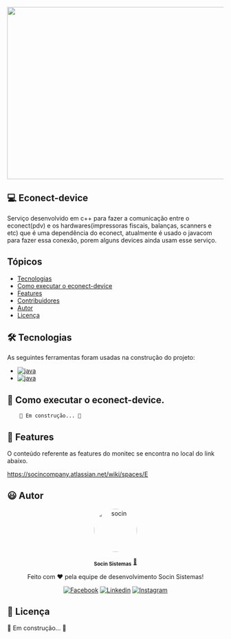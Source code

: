 

<p align="center"> 
  <img src="https://static.wixstatic.com/media/b62a2d_974c250fd60542b1b2195291096a6c91~mv2.png" width="750px" height="400px"/>
<p align="center"> 
                 
## 💻 Econect-device
                 
Serviço desenvolvido em c++  para fazer a comunicação entre o econect(pdv) e os hardwares(impressoras fiscais, balanças, scanners e etc)  que é uma dependência do econect, atualmente é usado o javacom para fazer essa conexão, porem alguns devices ainda usam esse serviço.

                 
## Tópicos

- [Tecnologias](#-Tecnologias)
- [Como executar o econect-device](#-Como-executar-o-econect-device)
- [Features](#-Features)
- [Contribuidores](#-Contribuidores)
- [Autor](#-Autor)
- [Licença](#-Licença)

## 🛠 Tecnologias

As seguintes ferramentas foram usadas na construção do projeto:
                 


<ul> 
  <li>
    <a href="https://www.java.com">
      <img src="https://img.shields.io/badge/C%2B%2B-00599C?style=for-the-badge&logo=c%2B%2B&logoColor=white" alt="java">
    </a>
  </li>
   <li>
    <a href="https://www.java.com">
      <img src="https://img.shields.io/badge/Java%201.8-ED8B00?style=for-the-badge&logo=java&logoColor=white" alt="java">
    </a>
  </li> 
 </ul>                                                                                                                                           


## 🚀 Como executar o econect-device.
        🚧 Em construção... 🚧                                                                                                     

## 💫 Features

O conteúdo referente as features do monitec se encontra no local  do link abaixo.

https://socincompany.atlassian.net/wiki/spaces/E

## 😃 Autor

<p align="center"> 
   <a href="https://www.socin.com.br/">
      <img style="border-radius: 50%;" src="https://avatars.githubusercontent.com/u/48964967?v=4" width="100px;" alt="socin"/>
   </a>
</p>
<p align="center"> 
      <sub><b>Socin Sistemas</b></sub></a> <a href="https://www.socin.com.br/" title="Socin">🚀</a>
<p align="center"> 
 Feito com ❤️  pela equipe de desenvolvimento Socin Sistemas!
</p>
<p align="center"> 
 <a href="https://www.facebook.com/socinsistemas"><img src="https://img.shields.io/badge/Facebook-1877F2?style=for-the-badge&logo=facebook&logoColor=white" alt="Facebook"></a>
<a href="https://www.linkedin.com/company/socinsistemas/"><img src="https://img.shields.io/badge/LinkedIn-0077B5?style=for-the-badge&logo=linkedin&logoColor=white" alt="Linkedin"></a>
<a href="https://www.instagram.com/socinsistemas/?hl=pt-br"><img src="https://img.shields.io/badge/Instagram-E4405F?style=for-the-badge&logo=instagram&logoColor=white" alt="Instagram"></a> 
</p>

## 📝 Licença

🚧 Em construção... 🚧

